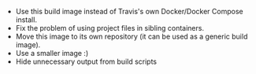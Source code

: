- Use this build image instead of Travis's own Docker/Docker Compose install.
- Fix the problem of using project files in sibling containers.
- Move this image to its own repository (it can be used as a generic build image).
- Use a smaller image :)
- Hide unnecessary output from build scripts
